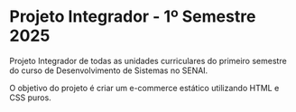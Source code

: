 # Projeto Integrador - 1º Semestre 2025
Projeto Integrador de todas as unidades curriculares do primeiro semestre do curso de Desenvolvimento de Sistemas no SENAI.

O objetivo do projeto é criar um e-commerce estático utilizando HTML e CSS puros.
